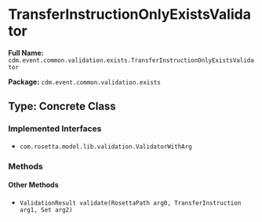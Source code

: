# TransferInstructionOnlyExistsValidator

**Full Name:** `cdm.event.common.validation.exists.TransferInstructionOnlyExistsValidator`

**Package:** `cdm.event.common.validation.exists`

## Type: Concrete Class

### Implemented Interfaces

- `com.rosetta.model.lib.validation.ValidatorWithArg`

### Methods

#### Other Methods

- `ValidationResult validate(RosettaPath arg0, TransferInstruction arg1, Set arg2)`

